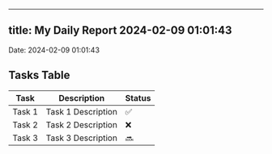 
---
title: My Daily Report 2024-02-09 01:01:43
---

Date: 2024-02-09 01:01:43

## Tasks Table

| Task | Description | Status |
|------|-------------|--------|
| Task 1 | Task 1 Description | ✅ |
| Task 2 | Task 2 Description | ❌ |
| Task 3 | Task 3 Description | 🔜 |
